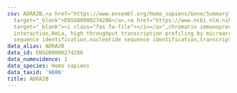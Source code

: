 ```yaml
---
csv: ADRA2B,<a href="https://www.ensembl.org/Homo_sapiens/Gene/Summary?db=core;g=ENSG00000274286"
  target="_blank">ENSG00000274286</a>,<a href="https://www.ncbi.nlm.nih.gov/pubmed/17216044"
  target="_blank"><i class="fas fa-file"></i></a>",chromatin immunoprecipitation assay,direct
  interaction,HeLa, high throughput transcription profiling by microarray,nucleotide
  sequence identification,nucleotide sequence identification,transcriptional regulation,
data_alias: ADRA2B
data_id: ENSG00000274286
data_numevidence: 1
data_species: Homo sapiens
data_taxid: '9606'
title: ADRA2B
---
```

